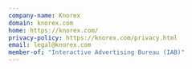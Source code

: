 ```yaml
---
company-name: Knorex
domain: knorex.com
home: https://knorex.com/
privacy-policy: https://knorex.com/privacy.html
email: legal@knorex.com
member-of: "Interactive Advertising Bureau (IAB)"
---
```




